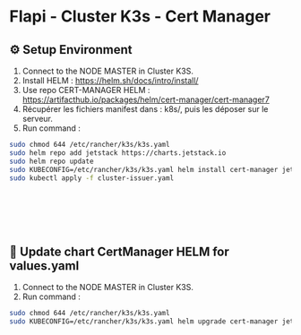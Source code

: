 # Flapi - Cluster K3s - Cert Manager

## ⚙ Setup Environment
1. Connect to the NODE MASTER in Cluster K3S.
2. Install HELM : https://helm.sh/docs/intro/install/
3. Use repo CERT-MANAGER HELM : https://artifacthub.io/packages/helm/cert-manager/cert-manager7
4. Récupérer les fichiers manifest dans : k8s/, puis les déposer sur le serveur.
5. Run command :
```bash
sudo chmod 644 /etc/rancher/k3s/k3s.yaml
sudo helm repo add jetstack https://charts.jetstack.io
sudo helm repo update
sudo KUBECONFIG=/etc/rancher/k3s/k3s.yaml helm install cert-manager jetstack/cert-manager --namespace cert-manager --create-namespace --version v1.16.2 --set crds.enabled=true --values values.yaml
sudo kubectl apply -f cluster-issuer.yaml
```

<br /><br /><br /><br />


## 🚀 Update chart CertManager HELM for values.yaml
1. Connect to the NODE MASTER in Cluster K3S.
2. Run command :
```bash
sudo chmod 644 /etc/rancher/k3s/k3s.yaml
sudo KUBECONFIG=/etc/rancher/k3s/k3s.yaml helm upgrade cert-manager jetstack/cert-manager --namespace cert-manager --values values.yaml
```
